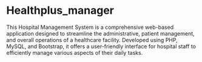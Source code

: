 # Healthplus_manager
This Hospital Management System is a comprehensive web-based application designed to streamline the administrative, patient management, and overall operations of a healthcare facility. Developed using PHP, MySQL, and Bootstrap, it offers a user-friendly interface for hospital staff to efficiently manage various aspects of their daily tasks.
